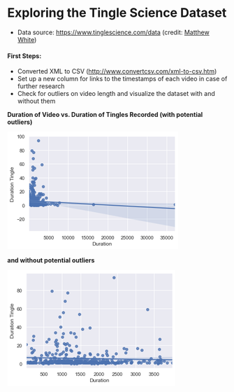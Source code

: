 # Exploring the Tingle Science Dataset

* Data source: https://www.tinglescience.com/data (credit: [Matthew White](https://www.tinglescience.com/about))

#### First Steps:

* Converted XML to CSV (http://www.convertcsv.com/xml-to-csv.htm)
* Set up a new column for links to the timestamps of each video in case of further research
* Check for outliers on video length and visualize the dataset with and without them 

**Duration of Video vs. Duration of Tingles Recorded (with potential outliers)** 

![Duration vs. Duration Tingle Scatter Plot](/images/with_outliers.png)

**and without potential outliers** 

![Duration vs. Duration Tingle Scatter Plot Without Outliers](/images/without_outliers.png)
